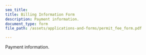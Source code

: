 ```yaml
---
seo_title: 
title: Billing Information Form
description: Payment information.
document_type: form
file_path: /assets/applications-and-forms/permit_fee_form.pdf

---
```

Payment information.
